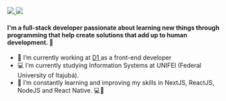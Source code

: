 <a href="https://www.linkedin.com/in/rodrigodsluz" target="_blank">
 <img src="https://img.shields.io/badge/-Linkedin-blue?style=flat-square&logo=Linkedin&logoColor=white" />
</a>

<a href="mailto:rodrigodsluz@gmail.com" target="_blank">
 <img src="https://img.shields.io/badge/-Gmail-c14438?style=flat-square&logo=Gmail&logoColor=white" />
</a>

#### I'm a full-stack developer passionate about learning new things through programming that help create solutions that add up to human development. :rocket:
 
- 🔭 I’m currently working at <a href="https://www.d1.cx/" target="_blank"> D1 </a> as a front-end developer
- 💻 I’m currently studying Information Systems at UNIFEI (Federal University of Itajubá).
- 🌱 I’m constantly learning and improving my skills in NextJS, ReactJS, NodeJS and React Native. 💻📱
